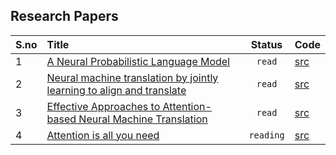 ## Research Papers


S.no| Title | Status | Code |
| :-------- | :------- | :--------------------------------: | ----         
|1 | [A Neural Probabilistic Language Model](https://www.jmlr.org/papers/volume3/bengio03a/bengio03a.pdf)|`read`| [src](https://github.com/sindhu213/Research-Papers/blob/master/src/neural_probabilistic_language_model.ipynb)
|2 | [Neural machine translation by jointly learning to align and translate](https://arxiv.org/abs/1409.0473) |`read` | [src](https://github.com/sindhu213/Research-Papers/blob/master/src/NMT_with_attention.ipynb)
|3 | [Effective Approaches to Attention-based Neural Machine Translation](https://arxiv.org/abs/1508.04025)|`read`|  [src](https://github.com/sindhu213/Research-Papers/blob/master/src/Effective_Approaches_to_NMT_with_Attention.ipynb)
|4 | [Attention is all you need](https://arxiv.org/abs/1706.03762)|`reading`| [src](https://github.com/sindhu213/Research-Papers/blob/master/src/Transformers.ipynb)

 
